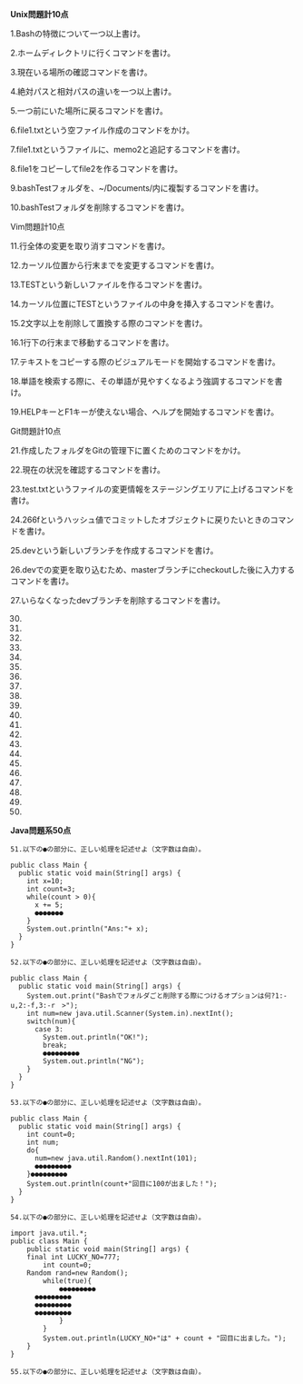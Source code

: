 **Unix問題計10点**

1.Bashの特徴について一つ以上書け。

2.ホームディレクトリに行くコマンドを書け。

3.現在いる場所の確認コマンドを書け。

4.絶対パスと相対パスの違いを一つ以上書け。

5.一つ前にいた場所に戻るコマンドを書け。

6.file1.txtという空ファイル作成のコマンドをかけ。

7.file1.txtというファイルに、memo2と追記するコマンドを書け。

8.file1をコピーしてfile2を作るコマンドを書け。

9.bashTestフォルダを、~/Documents/内に複製するコマンドを書け。

10.bashTestフォルダを削除するコマンドを書け。

Vim問題計10点

11.行全体の変更を取り消すコマンドを書け。

12.カーソル位置から行末までを変更するコマンドを書け。

13.TESTという新しいファイルを作るコマンドを書け。

14.カーソル位置にTESTというファイルの中身を挿入するコマンドを書け。

15.2文字以上を削除して置換する際のコマンドを書け。

16.1行下の行末まで移動するコマンドを書け。

17.テキストをコピーする際のビジュアルモードを開始するコマンドを書け。

18.単語を検索する際に、その単語が見やすくなるよう強調するコマンドを書け。

19.HELPキーとF1キーが使えない場合、ヘルプを開始するコマンドを書け。

Git問題計10点

21.作成したフォルダをGitの管理下に置くためのコマンドをかけ。

22.現在の状況を確認するコマンドを書け。

23.test.txtというファイルの変更情報をステージングエリアに上げるコマンドを書け。

24.266fというハッシュ値でコミットしたオブジェクトに戻りたいときのコマンドを書け。

25.devという新しいブランチを作成するコマンドを書け。

26.devでの変更を取り込むため、masterブランチにcheckoutした後に入力するコマンドを書け。

27.いらなくなったdevブランチを削除するコマンドを書け。

30.

31.

32.

33.

34.

35.

36.

37.

38.

39.

40.

41.

42.

43.

44.

45.

46.

47.

48.

49.

50.

**Java問題系50点**
```
51.以下の●の部分に、正しい処理を記述せよ（文字数は自由）。

public class Main {
  public static void main(String[] args) {
    int x=10;
    int count=3;
    while(count > 0){
      x += 5;
      ●●●●●●●
    }
    System.out.println("Ans:"+ x);
  }
}
```
```
52.以下の●の部分に、正しい処理を記述せよ（文字数は自由）。

public class Main {
  public static void main(String[] args) {
    System.out.print("Bashでフォルダごと削除する際につけるオプションは何?1:-u,2:-f,3:-r　>");
    int num=new java.util.Scanner(System.in).nextInt();
    switch(num){
      case 3:
        System.out.println("OK!");
        break;
        ●●●●●●●●●
        System.out.println("NG");
    }
  }
}
```
```
53.以下の●の部分に、正しい処理を記述せよ（文字数は自由）。

public class Main {
  public static void main(String[] args) {
    int count=0;
    int num;
    do{
      num=new java.util.Random().nextInt(101);
      ●●●●●●●●●
    }●●●●●●●●●
    System.out.println(count+"回目に100が出ました！");
  }
}
```
```
54.以下の●の部分に、正しい処理を記述せよ（文字数は自由）。

import java.util.*;
public class Main {
	public static void main(String[] args) {
    final int LUCKY_NO=777;
		int count=0;
    Random rand=new Random();
		while(true){
			●●●●●●●●●
      ●●●●●●●●●
      ●●●●●●●●●
      ●●●●●●●●●
			}
		}
		System.out.println(LUCKY_NO+"は" + count + "回目に出ました。");
	}
}
```
```
55.以下の●の部分に、正しい処理を記述せよ（文字数は自由）。

